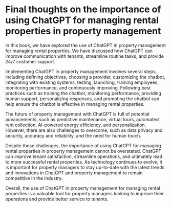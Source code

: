 Final thoughts on the importance of using ChatGPT for managing rental properties in property management
===================================================================================================================

In this book, we have explored the use of ChatGPT in property management for managing rental properties. We have discussed how ChatGPT can improve communication with tenants, streamline routine tasks, and provide 24/7 customer support.

Implementing ChatGPT in property management involves several steps, including defining objectives, choosing a provider, customizing the chatbot, integrating with existing systems, testing, launching, training employees, monitoring performance, and continuously improving. Following best practices such as training the chatbot, monitoring performance, providing human support, personalizing responses, and promoting the chatbot can help ensure the chatbot is effective in managing rental properties.

The future of property management with ChatGPT is full of potential advancements, such as predictive maintenance, virtual tours, automated rent collection, AI-powered energy efficiency, and personalization. However, there are also challenges to overcome, such as data privacy and security, accuracy and reliability, and the need for human touch.

Despite these challenges, the importance of using ChatGPT for managing rental properties in property management cannot be overstated. ChatGPT can improve tenant satisfaction, streamline operations, and ultimately lead to more successful rental properties. As technology continues to evolve, it is important for property managers to stay up-to-date with the latest trends and innovations in ChatGPT and property management to remain competitive in the industry.

Overall, the use of ChatGPT in property management for managing rental properties is a valuable tool for property managers looking to improve their operations and provide better service to tenants.
